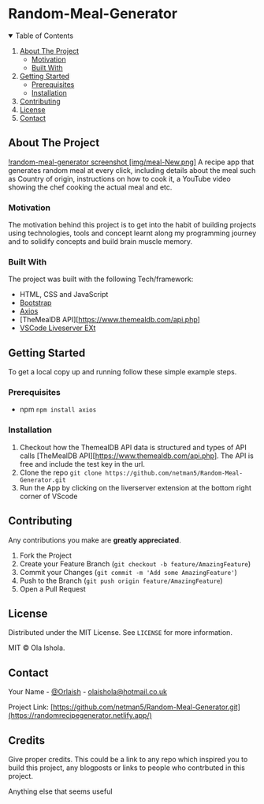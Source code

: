 <!-- Project Title -->
# Random-Meal-Generator

<!-- TABLE OF CONTENTS -->
<details open="open">
<summary>Table of Contents</summary>
<ol>
<li>
<a href="#about-the-project">About The Project</a>
<ul>
    <li><a href="#motivation">Motivation</a></li>
</ul>

<ul>
    <li><a href="#built-with">Built With</a></li>
</ul>
</li>

<li>
      <a href="#getting-started">Getting Started</a>
      <ul>
        <li><a href="#prerequisites">Prerequisites</a></li>
        <li><a href="#installation">Installation</a></li>
      </ul>
    </li>
<li><a href="#contributing">Contributing</a></li>
<li><a href="#license">License</a></li>
<li><a href="#contact">Contact</a></li>

</ol>

</details>

<!-- About the Project -->
## About The Project
[!random-meal-generator screenshot [img/meal-New.png]](https://randomrecipegenerator.netlify.app/)
A recipe app that generates random meal at every click, including details about the meal such as Country of origin, instructions on how to cook it, a YouTube video showing the chef cooking the actual meal and etc.
### Motivation
The motivation behind this project is to get into the habit of building projects using technologies, tools and concept learnt along my programming journey and to solidify concepts and build brain muscle memory.  

### Built With
The project was built with the following Tech/framework:
* HTML, CSS and JavaScript
* [Bootstrap](https://getbootstrap.com)
* [Axios](https://github.com/axios/axios)
* [TheMealDB API][https://www.themealdb.com/api.php]
* [VSCode Liveserver EXt](https://marketplace.visualstudio.com/items?itemName=ritwickdey.LiveServer)

<!-- GETTING STARTED -->
## Getting Started
To get a local copy up and running follow these simple example steps.
### Prerequisites
* npm
`npm install axios`
### Installation

1. Checkout how the ThemealDB API data is structured and types of API calls [TheMealDB API][https://www.themealdb.com/api.php]. The API is free and include the test key in the url.
2. Clone the repo
   `git clone https://github.com/netman5/Random-Meal-Generator.git`
3. Run the App by clicking on the liverserver extension at the bottom right corner of VScode

<!-- CONTRIBUTING -->
## Contributing
Any contributions you make are **greatly appreciated**.

1. Fork the Project
2. Create your Feature Branch (`git checkout -b feature/AmazingFeature`)
3. Commit your Changes (`git commit -m 'Add some AmazingFeature'`)
4. Push to the Branch (`git push origin feature/AmazingFeature`)
5. Open a Pull Request


<!-- LICENSE -->
## License

Distributed under the MIT License. See `LICENSE` for more information.

MIT © Ola Ishola.

<!-- CONTACT -->
## Contact

Your Name - [@Orlaish](https://twitter.com/@Orlaish) - olaishola@hotmail.co.uk

Project Link: [https://github.com/netman5/Random-Meal-Generator.git](https://randomrecipegenerator.netlify.app/)

## Credits
Give proper credits. This could be a link to any repo which inspired you to build this project, any blogposts or links to people who contrbuted in this project.

Anything else that seems useful
